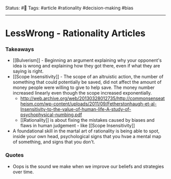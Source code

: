 Status: #🌱
Tags: #article  #rationality #decision-making #bias
***
# LessWrong - Rationality Articles

### Takeaways
- [[Bulverism]] - Beginning an argument explaining why your opponent's idea is wrong and explaining how they got there, even if what they are saying is right.
- [[Scope Insensitivity]] - The scope of an altruistic action, the number of something that could potentially be saved, did not affect the amount of money people were willing to give to help save. The money number increased linearly even though the scope increased exponentially.
	- http://web.archive.org/web/20130328012735/http://commonsenseatheism.com/wp-content/uploads/2011/09/Fetherstonhaugh-et-al-Insensitivity-to-the-value-of-human-life-A-study-of-psychophysical-numbing.pdf
	- [[Rationality]] is about fixing the mistakes caused by biases and flaws in human judgement - like [[Scope Insensitivity]]
- A foundational skill in the martal art of rationality is being able to spot, inside your own head, psychological signs that you hvae a mental map of something, and signs that you don't.



### Quotes
- Oops is the sound we make when we improve our beliefs and strategies over time.

